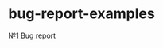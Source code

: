 # bug-report-examples
[№1 Bug report](https://drive.google.com/file/d/1x7yrsW4tXDIWiKg_sJ1hVIlImnKf3tSQ/view?usp=sharing)
